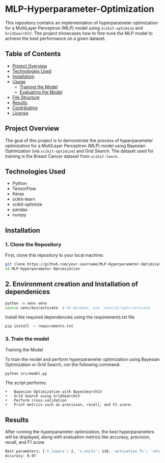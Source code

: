# MLP-Hyperparameter-Optimization

This repository contains an implementation of hyperparameter optimization for a MultiLayer Perceptron (MLP) model using `scikit-optimize` and `GridSearchCV`. The project showcases how to fine-tune the MLP model to achieve the best performance on a given dataset.

## Table of Contents
- [Project Overview](#project-overview)
- [Technologies Used](#technologies-used)
- [Installation](#installation)
- [Usage](#usage)
  - [Training the Model](#training-the-model)
  - [Evaluating the Model](#evaluating-the-model)
- [File Structure](#file-structure)
- [Results](#results)
- [Contributing](#contributing)
- [License](#license)

## Project Overview

The goal of this project is to demonstrate the process of hyperparameter optimization for a MultiLayer Perceptron (MLP) model using Bayesian Optimization (via `scikit-optimize`) and Grid Search. The dataset used for training is the Breast Cancer dataset from `scikit-learn`.

## Technologies Used
- Python
- TensorFlow
- Keras
- scikit-learn
- scikit-optimize
- pandas
- numpy

## Installation

### 1. Clone the Repository
First, clone this repository to your local machine:
```bash
git clone https://github.com/your-username/MLP-Hyperparameter-Optimization.git
cd MLP-Hyperparameter-Optimization
```
## 2. Environment creation and Installation of dependenices
```bash
python -m venv venv
source venv/bin/activate  # On Windows, use `venv\Scripts\activate`
```

Install the required dependencies using the requirements.txt file
```bash
pip install -r requirements.txt
```
### 3. Train the model

Training the Model

To train the model and perform hyperparameter optimization using Bayesian Optimization or Grid Search, run the following command:
```bash
python src/model.py
```
The script performs:

	•	Bayesian Optimization with BayesSearchCV
	•	Grid Search using GridSearchCV
    •   Perform cross-validation
	•	Print metrics such as precision, recall, and F1 score.


## Results

After running the hyperparameter optimization, the best hyperparameters will be displayed, along with evaluation metrics like accuracy, precision, recall, and F1 score

```bash
Best parameters: {'n_layers': 2, 'n_units': 128, 'activation_fn': 'relu', 'optimizer': 'Adam', 'learning_rate': 0.01}
Accuracy: 0.97
```


